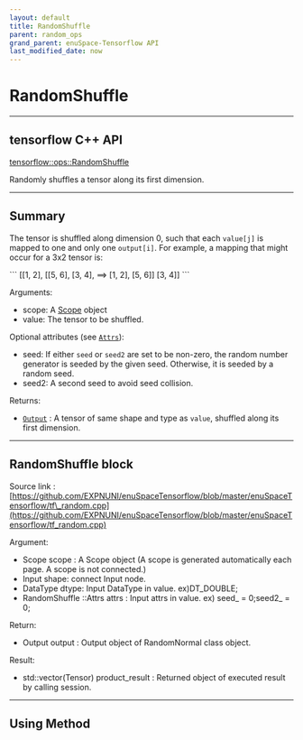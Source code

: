 ```yaml
--- 
layout: default 
title: RandomShuffle 
parent: random_ops 
grand_parent: enuSpace-Tensorflow API 
last_modified_date: now 
--- 
```


# RandomShuffle

---

## tensorflow C++ API

[tensorflow::ops::RandomShuffle](https://www.tensorflow.org/api_docs/cc/class/tensorflow/ops/random-shuffle)

Randomly shuffles a tensor along its first dimension.

---

## Summary

The tensor is shuffled along dimension 0, such that each `value[j]` is mapped to one and only one `output[i]`. For example, a mapping that might occur for a 3x2 tensor is:

\`\`\` \[\[1, 2\], \[\[5, 6\], \[3, 4\], ==&gt; \[1, 2\], \[5, 6\]\] \[3, 4\]\] \`\`\`

Arguments:

* scope: A [Scope](https://www.tensorflow.org/api_docs/cc/class/tensorflow/scope.html#classtensorflow_1_1_scope) object
* value: The tensor to be shuffled.

Optional attributes \(see [`Attrs`](https://www.tensorflow.org/api_docs/cc/struct/tensorflow/ops/random-shuffle/attrs.html#structtensorflow_1_1ops_1_1_random_shuffle_1_1_attrs)\):

* seed: If either `seed` or `seed2` are set to be non-zero, the random number generator is seeded by the given seed. Otherwise, it is seeded by a random seed.
* seed2: A second seed to avoid seed collision.

Returns:

* [`Output`](https://www.tensorflow.org/api_docs/cc/class/tensorflow/output.html#classtensorflow_1_1_output)
  : A tensor of same shape and type as `value`, shuffled along its first dimension.

---

## RandomShuffle block

Source link : [https://github.com/EXPNUNI/enuSpaceTensorflow/blob/master/enuSpaceTensorflow/tf\_random.cpp](https://github.com/EXPNUNI/enuSpaceTensorflow/blob/master/enuSpaceTensorflow/tf_random.cpp)

Argument:

* Scope scope : A Scope object \(A scope is generated automatically each page. A scope is not connected.\)
* Input shape: connect  Input node.
* DataType dtype: Input DataType in value. ex\)DT\_DOUBLE;
* RandomShuffle ::Attrs attrs : Input attrs in value. ex\) seed\_ = 0;seed2\_ = 0;

Return:

* Output output : Output object of RandomNormal class object.

Result:

* std::vector\(Tensor\) product\_result : Returned object of executed result by calling session.

---

## Using Method



